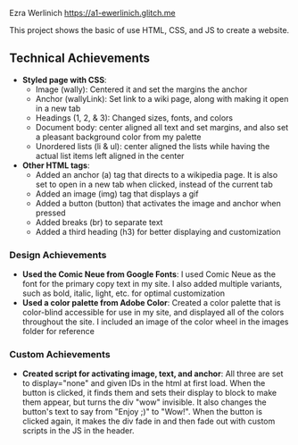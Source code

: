 Ezra Werlinich
https://a1-ewerlinich.glitch.me

This project shows the basic of use HTML, CSS, and JS to create a website.

## Technical Achievements
- **Styled page with CSS**:
    - Image (wally): Centered it and set the margins the anchor
    - Anchor (wallyLink): Set link to a wiki page, along with making it open in a new tab
    - Headings (1, 2, & 3): Changed sizes, fonts, and colors
    - Document body: center aligned all text and set margins, and also set a pleasant background color from my palette
    - Unordered lists (li & ul): center aligned the lists while having the actual list items left aligned in the center
- **Other HTML tags**:
    - Added an anchor (a) tag that directs to a wikipedia page. It is also set to open in a new tab when clicked, instead of the current tab
    - Added an image (img) tag that displays a gif
    - Added a button (button) that activates the image and anchor when pressed
    - Added breaks (br) to separate text
    - Added a third heading (h3) for better displaying and customization

### Design Achievements
- **Used the Comic Neue from Google Fonts**: I used Comic Neue as the font for the primary copy text in my site. I also added multiple variants, such as bold, italic, light, etc. for optimal customization
- **Used a color palette from Adobe Color**: Created a color palette that is color-blind accessible for use in my site, and displayed all of the colors throughout the site. I included an image of the color wheel in the images folder for reference

### Custom Achievements
- **Created script for activating image, text, and anchor**: All three are set to display="none" and given IDs in the html at first load. When the button is clicked, it finds them and sets their display to block to make them appear, but turns the div "wow" invisible. It also changes the button's text to say from "Enjoy ;)" to "Wow!". When the button is clicked again, it makes the div fade in and then fade out with custom scripts in the JS in the header.